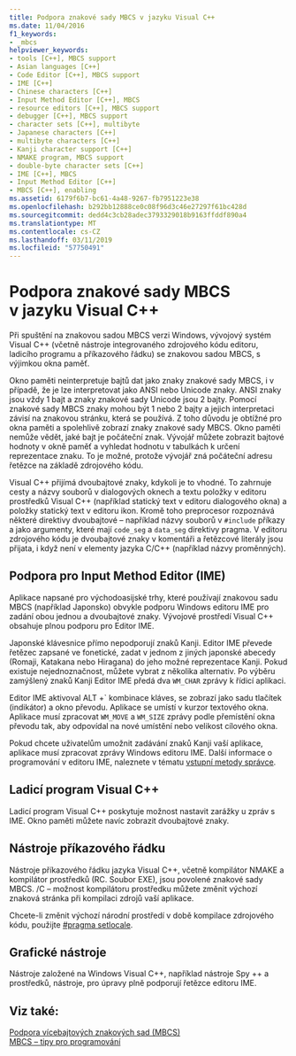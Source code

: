 ```yaml
---
title: Podpora znakové sady MBCS v jazyku Visual C++
ms.date: 11/04/2016
f1_keywords:
- _mbcs
helpviewer_keywords:
- tools [C++], MBCS support
- Asian languages [C++]
- Code Editor [C++], MBCS support
- IME [C++]
- Chinese characters [C++]
- Input Method Editor [C++], MBCS
- resource editors [C++], MBCS support
- debugger [C++], MBCS support
- character sets [C++], multibyte
- Japanese characters [C++]
- multibyte characters [C++]
- Kanji character support [C++]
- NMAKE program, MBCS support
- double-byte character sets [C++]
- IME [C++], MBCS
- Input Method Editor [C++]
- MBCS [C++], enabling
ms.assetid: 6179f6b7-bc61-4a48-9267-fb7951223e38
ms.openlocfilehash: b292bb12888ce0c08f96d3c46e27297f61bc428d
ms.sourcegitcommit: dedd4c3cb28adec3793329018b9163ffddf890a4
ms.translationtype: MT
ms.contentlocale: cs-CZ
ms.lasthandoff: 03/11/2019
ms.locfileid: "57750491"
---
```

# <a name="mbcs-support-in-visual-c"></a>Podpora znakové sady MBCS v jazyku Visual C++

Při spuštění na znakovou sadou MBCS verzi Windows, vývojový systém Visual C++ (včetně nástroje integrovaného zdrojového kódu editoru, ladicího programu a příkazového řádku) se znakovou sadou MBCS, s výjimkou okna paměť.

Okno paměti neinterpretuje bajtů dat jako znaky znakové sady MBCS, i v případě, že je lze interpretovat jako ANSI nebo Unicode znaky. ANSI znaky jsou vždy 1 bajt a znaky znakové sady Unicode jsou 2 bajty. Pomocí znakové sady MBCS znaky mohou být 1 nebo 2 bajty a jejich interpretaci závisí na znakovou stránku, která se používá. Z toho důvodu je obtížné pro okna paměti a spolehlivě zobrazí znaky znakové sady MBCS. Okno paměti nemůže vědět, jaké bajt je počáteční znak. Vývojář můžete zobrazit bajtové hodnoty v okně paměť a vyhledat hodnotu v tabulkách k určení reprezentace znaku. To je možné, protože vývojář zná počáteční adresu řetězce na základě zdrojového kódu.

Visual C++ přijímá dvoubajtové znaky, kdykoli je to vhodné. To zahrnuje cesty a názvy souborů v dialogových oknech a textu položky v editoru prostředků Visual C++ (například statický text v editoru dialogového okna) a položky statický text v editoru ikon. Kromě toho preprocesor rozpoznává některé direktivy dvoubajtové – například názvy souborů v `#include` příkazy a jako argumenty, které mají `code_seg` a `data_seg` direktivy pragma. V editoru zdrojového kódu je dvoubajtové znaky v komentáři a řetězcové literály jsou přijata, i když není v elementy jazyka C/C++ (například názvy proměnných).

##  <a name="_core_support_for_the_input_method_editor_.28.ime.29"></a> Podpora pro Input Method Editor (IME)

Aplikace napsané pro východoasijské trhy, které používají znakovou sadu MBCS (například Japonsko) obvykle podporu Windows editoru IME pro zadání obou jednou a dvoubajtové znaky. Vývojové prostředí Visual C++ obsahuje plnou podporu pro Editor IME.

Japonské klávesnice přímo nepodporují znaků Kanji. Editor IME převede řetězec zapsané ve fonetické, zadat v jednom z jiných japonské abecedy (Romaji, Katakana nebo Hiragana) do jeho možné reprezentace Kanji. Pokud existuje nejednoznačnost, můžete vybrat z několika alternativ. Po výběru zamýšlený znaků Kanji Editor IME předá dva `WM_CHAR` zprávy k řídicí aplikaci.

Editor IME aktivoval ALT +\` kombinace kláves, se zobrazí jako sadu tlačítek (indikátor) a okno převodu. Aplikace se umístí v kurzor textového okna. Aplikace musí zpracovat `WM_MOVE` a `WM_SIZE` zprávy podle přemístění okna převodu tak, aby odpovídal na nové umístění nebo velikost cílového okna.

Pokud chcete uživatelům umožnit zadávání znaků Kanji vaší aplikace, aplikace musí zpracovat zprávy Windows editoru IME. Další informace o programování v editoru IME, naleznete v tématu [vstupní metody správce](/windows/desktop/intl/input-method-manager).

## <a name="visual-c-debugger"></a>Ladicí program Visual C++

Ladicí program Visual C++ poskytuje možnost nastavit zarážky u zpráv s IME. Okno paměti můžete navíc zobrazit dvoubajtové znaky.

## <a name="command-line-tools"></a>Nástroje příkazového řádku

Nástroje příkazového řádku jazyka Visual C++, včetně kompilátor NMAKE a kompilátor prostředků (RC. Soubor EXE), jsou povolené znakové sady MBCS. /C – možnost kompilátoru prostředku můžete změnit výchozí znaková stránka při kompilaci zdrojů vaší aplikace.

Chcete-li změnit výchozí národní prostředí v době kompilace zdrojového kódu, použijte [#pragma setlocale](../preprocessor/setlocale.md).

## <a name="graphical-tools"></a>Grafické nástroje

Nástroje založené na Windows Visual C++, například nástroje Spy ++ a prostředků, nástroje, pro úpravy plně podporují řetězce editoru IME.

## <a name="see-also"></a>Viz také:

[Podpora vícebajtových znakových sad (MBCS)](../text/support-for-multibyte-character-sets-mbcss.md)<br/>
[MBCS – tipy pro programování](../text/mbcs-programming-tips.md)
